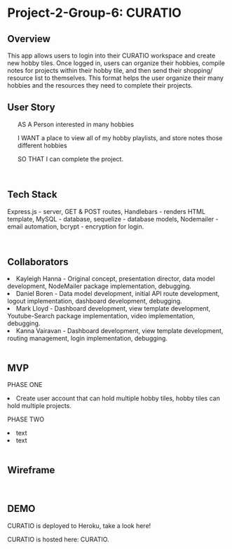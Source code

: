 # Project-2-Group-6: CURATIO

## Overview
This app allows users to login into their CURATIO workspace and create new hobby tiles. Once logged in, users can organize their hobbies, compile notes for projects within their hobby tile, and then send their shopping/ resource list to themselves. This format helps the user organize their many hobbies and the resources they need to complete their projects.

## User Story
<ul>AS A Person interested in many hobbies</ul>
<ul>I WANT a place to view all of my hobby playlists, and store notes those different hobbies</ul>
<ul>SO THAT I can complete the project.</ul>

<br>

## Tech Stack
Express.js - server, GET & POST routes,
Handlebars - renders HTML template,
MySQL - database,
sequelize - database models,
Nodemailer - email automation,
bcrypt - encryption for login.

<br>

## Collaborators
<li>Kayleigh Hanna - Original concept, presentation director, data model development, NodeMailer package implementation, debugging.</li>
<li>Daniel Boren - Data model development, initial API route development, logout implementation, dashboard development, debugging.</li>
<li>Mark Lloyd - Dashboard development, view template development, Youtube-Search package implementation, video implementation, debugging.</li>
<li>Kanna Vairavan - Dashboard development, view template development, routing management, login implementation, debugging.</li>

<br>

## MVP

PHASE ONE

<li>Create user account that can hold multiple hobby tiles, hobby tiles can hold multiple projects.</li>

PHASE TWO

<li>text</li>
<li>text</li>

<br>

## Wireframe

<br>

## DEMO
CURATIO is deployed to Heroku, take a look here!

CURATIO is hosted here: CURATIO.